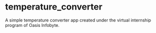# temperature_converter
A simple temperature converter app created under the virtual internship program of Oasis Infobyte.

